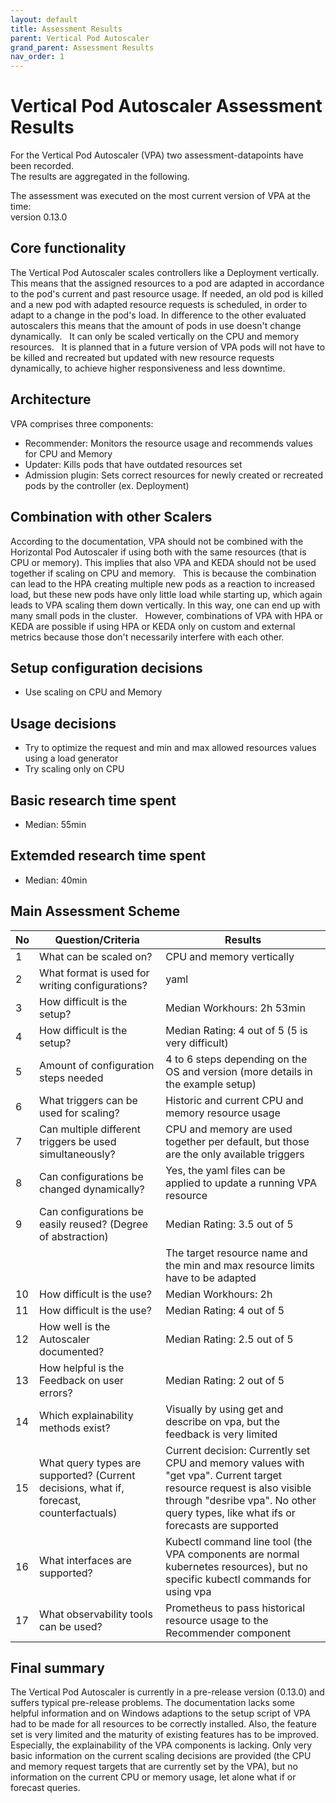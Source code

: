 ```yaml
---
layout: default
title: Assessment Results
parent: Vertical Pod Autoscaler
grand_parent: Assessment Results
nav_order: 1
---
```


# Vertical Pod Autoscaler Assessment Results

For the Vertical Pod Autoscaler (VPA) two assessment-datapoints have been recorded.  
The results are aggregated in the following.  

The assessment was executed on the most current version of VPA at the time:  
version 0.13.0

## Core functionality  

The Vertical Pod Autoscaler scales controllers like a Deployment vertically. This means that the assigned resources to a pod are adapted in accordance to the pod's current and past resource usage. If needed, an old pod is killed and a new pod with adapted resource requests is scheduled, in order to adapt to a change in the pod's load. In difference to the other evaluated autoscalers this means that the amount of pods in use doesn't change dynamically.  
It can only be scaled vertically on the CPU and memory resources.  
It is planned that in a future version of VPA pods will not have to be killed and recreated but updated with new resource requests dynamically, to achieve higher responsiveness and less downtime.

## Architecture

VPA comprises three components:  

- Recommender: Monitors the resource usage and recommends values for CPU and Memory
- Updater: Kills pods that have outdated resources set
- Admission plugin: Sets correct resources for newly created or recreated pods by the controller (ex. Deployment)  

## Combination with other Scalers  

According to the documentation, VPA should not be combined with the Horizontal Pod Autoscaler if using both with the same resources (that is CPU or memory). This implies that also VPA and KEDA should not be used together if scaling on CPU and memory.  
This is because the combination can lead to the HPA creating multiple new pods as a reaction to increased load, but these new pods have only little load while starting up, which again leads to VPA scaling them down vertically. In this way, one can end up with many small pods in the cluster.  
However, combinations of VPA with HPA or KEDA are possible if using HPA or KEDA only on custom and external metrics because those don't necessarily interfere with each other.

## Setup configuration decisions  

- Use scaling on CPU and Memory

## Usage decisions

- Try to optimize the request and min and max allowed resources values using a load generator
- Try scaling only on CPU

## Basic research time spent

- Median: 55min

## Extemded research time spent

- Median: 40min

## Main Assessment Scheme  

| No | Question/Criteria | Results |
|---|---|---|
| 1 | What can be scaled on? | CPU and memory vertically |
| 2 | What format is used for writing configurations? | yaml |
| 3 | How difficult is the setup? | Median Workhours: 2h 53min |
| 4 | How difficult is the setup? | Median Rating: 4 out of 5 (5 is very difficult) |
| 5 | Amount of configuration steps needed | 4 to 6 steps depending on the OS and version (more details in the example setup) |
| 6 | What triggers can be used for scaling? | Historic and current CPU and memory resource usage |
| 7 | Can multiple different triggers be used simultaneously? | CPU and memory are used together per default, but those are the only available triggers |
| 8 | Can configurations be changed dynamically? | Yes, the yaml files can be applied to update a running VPA resource |
| 9 | Can configurations be easily reused? (Degree of abstraction) | Median Rating: 3.5 out of 5 |
| | | The target resource name and the min and max resource limits have to be adapted |
| 10 | How difficult is the use? | Median Workhours: 2h |
| 11 | How difficult is the use? | Median Rating: 4 out of 5 |
| 12 | How well is the Autoscaler documented? | Median Rating: 2.5 out of 5 |
| 13 | How helpful is the Feedback on user errors? | Median Rating: 2 out of 5 |
| 14 | Which explainability methods exist? | Visually by using get and describe on vpa, but the feedback is very limited |
| 15 | What query types are supported? (Current decisions, what if, forecast, counterfactuals) | Current decision: Currently set CPU and memory values with "get vpa". Current target resource request is also visible through "desribe vpa". No other query types, like what ifs or forecasts are supported |
| 16 | What interfaces are supported? | Kubectl command line tool (the VPA components are normal kubernetes resources), but no specific kubectl commands for using vpa |
| 17 | What observability tools can be used? | Prometheus to pass historical resource usage to the Recommender component |

## Final summary

The Vertical Pod Autoscaler is currently in a pre-release version (0.13.0) and suffers typical pre-release problems. The documentation lacks some helpful information and on Windows adaptions to the setup script of VPA had to be made for all resources to be correctly installed. Also, the feature set is very limited and the maturity of existing features has to be improved. Especially, the explainability of the VPA components is lacking. Only very basic information on the current scaling decisions are provided (the CPU and memory request targets that are currently set by the VPA), but no information on the current CPU or memory usage, let alone what if or forecast queries.
